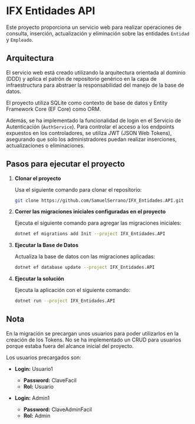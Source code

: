 # IFX Entidades API

Este proyecto proporciona un servicio web para realizar operaciones de consulta, inserción, actualización y eliminación sobre las entidades `Entidad` y `Empleado`.

## Arquitectura

El servicio web está creado utilizando la arquitectura orientada al dominio (DDD) y aplica el patrón de repositorio genérico en la capa de infraestructura para abstraer la responsabilidad del manejo de la base de datos.

El proyecto utiliza SQLite como contexto de base de datos y Entity Framework Core (EF Core) como ORM.

Además, se ha implementado la funcionalidad de login en el Servicio de Autenticación (`AuthService`). Para controlar el acceso a los endpoints expuestos en los controladores, se utiliza JWT (JSON Web Tokens), asegurando que solo los administradores puedan realizar inserciones, actualizaciones o eliminaciones.

## Pasos para ejecutar el proyecto

1. **Clonar el proyecto**

   Usa el siguiente comando para clonar el repositorio:

   ```bash
   git clone https://github.com/SamuelSerrano/IFX_Entidades.API.git

2. **Correr las migraciones iniciales configuradas en el proyecto**

   Ejecuta el siguiente comando para agregar las migraciones iniciales:

   ```bash
   dotnet ef migrations add Init --project IFX_Entidades.API
   
3. **Ejecutar la Base de Datos**

   Actualiza la base de datos con las migraciones aplicadas:

   ```bash
   dotnet ef database update --project IFX_Entidades.API

4. **Ejecutar la solución**

   Ejecuta la aplicación con el siguiente comando:

   ```bash
   dotnet run --project IFX_Entidades.API


## Nota

En la migración se precargan unos usuarios para poder utilizarlos en la creación de los Tokens. No se ha implementado un CRUD para usuarios porque estaba fuera del alcance inicial del proyecto. 

Los usuarios precargados son:

- **Login:** Usuario1
  - **Password:** ClaveFacil
  - **Rol:** Usuario

- **Login:** Admin1
  - **Password:** ClaveAdminFacil
  - **Rol:** Admin
